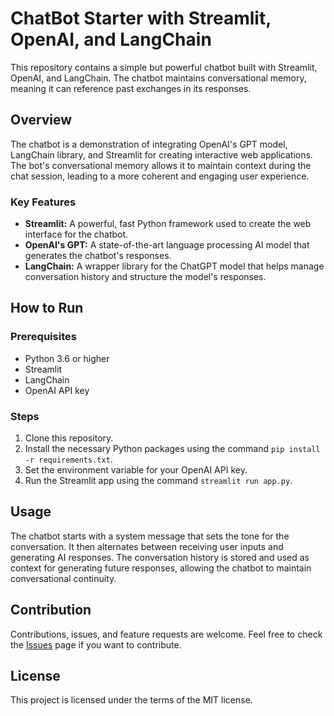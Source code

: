 # ChatBot Starter with Streamlit, OpenAI, and LangChain

This repository contains a simple but powerful chatbot built with Streamlit, OpenAI, and LangChain. The chatbot maintains conversational memory, meaning it can reference past exchanges in its responses.

## Overview

The chatbot is a demonstration of integrating OpenAI's GPT model, LangChain library, and Streamlit for creating interactive web applications. The bot's conversational memory allows it to maintain context during the chat session, leading to a more coherent and engaging user experience.

### Key Features

- **Streamlit:** A powerful, fast Python framework used to create the web interface for the chatbot.
- **OpenAI's GPT:** A state-of-the-art language processing AI model that generates the chatbot's responses.
- **LangChain:** A wrapper library for the ChatGPT model that helps manage conversation history and structure the model's responses.

## How to Run

### Prerequisites

- Python 3.6 or higher
- Streamlit
- LangChain
- OpenAI API key

### Steps

1. Clone this repository.
2. Install the necessary Python packages using the command `pip install -r requirements.txt`.
3. Set the environment variable for your OpenAI API key.
4. Run the Streamlit app using the command `streamlit run app.py`.

## Usage

The chatbot starts with a system message that sets the tone for the conversation. It then alternates between receiving user inputs and generating AI responses. The conversation history is stored and used as context for generating future responses, allowing the chatbot to maintain conversational continuity.

## Contribution

Contributions, issues, and feature requests are welcome. Feel free to check the [Issues](https://github.com/AustonianAI/ChatBot_Starter/issues) page if you want to contribute.

## License

This project is licensed under the terms of the MIT license.
